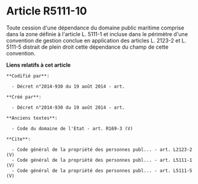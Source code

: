 # Article R5111-10

Toute cession d'une dépendance du domaine public maritime comprise dans la zone définie à l'article L. 5111-1 et incluse dans
le périmètre d'une convention de gestion conclue en application des articles L. 2123-2 et L. 5111-5 distrait de plein droit
cette dépendance du champ de cette convention.

**Liens relatifs à cet article**

	**Codifié par**:

	  - Décret n°2014-930 du 19 août 2014 - art.

	**Créé par**:

	  - Décret n°2014-930 du 19 août 2014 - art.

	**Anciens textes**:

	  - Code du domaine de l'Etat - art. R169-3 (V)

	**Cite**:

	  - Code général de la propriété des personnes publ... - art. L2123-2 (V)
	  - Code général de la propriété des personnes publ... - art. L5111-1 (V)
	  - Code général de la propriété des personnes publ... - art. L5111-5 (V)
